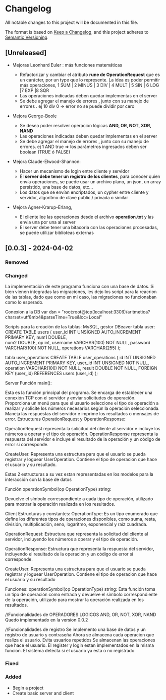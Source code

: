 # Changelog

All notable changes to this project will be documented in this file.

The format is based on [Keep a Changelog](https://keepachangelog.com/en/1.0.0/),
and this project adheres to [Semantic Versioning](https://semver.org/spec/v2.0.0.html).

## [Unreleased]

- Mejoras Leonhard Euler : más funciones matemáticas

  - Refactorizar y cambiar el atributo **rune de OperationRequest** que es un carácter, por un type que lo represente. La idea es poder permitir más operaciones, 1 SUM | 2 MINUS | 3 DIV | 4 MULT | 5 SIN | 6 LOG |7 EXP |8 SQR
  - Las operaciones indicadas deben quedar implementas en el server
  - Se debe agregar el manejo de errores , junto con su manejo de errores . ej 10 div 0 => error no se puede dividir por cero

- Mejora George-Boole
  - Se desea poder resolver operación lógicas **AND, OR, NOT, XOR, NAND**
  - Las operaciones indicadas deben quedar implementas en el server
  - Se debe agregar el manejo de errores , junto con su manejo de errores. ej 1 AND true => los parámetros ingresados deben ser boolean (TRUE ó FALSE)

- Mejora Claude-Elwood-Shannon:
  - Hacer un mecanismo de login entre cliente y servidor
  - El **server debe tener un registro de los clientes**, para conocer quien envía operaciones, se puede usar un archivo plano, un json, un array persistido, una base de datos, etc...
  - Los datos que se envían encriptados, un cypher entre cliente y servidor, algoritmo de clave public / privada o similar 

- Mejora Agner-Krarup-Erlang,

  - El cliente lee las operaciones desde el archivo **operation.txt** y las envia una por una al server
  - El server debe tener una bitacoria con las operaciones procesadas, se puede utilizar biblioteas externas

## [0.0.3] - 2024-04-02

### Removed

### Changed
La implementación de este programa funciona con una base de datos. Si bien vienen integradas las migraciones, les dejo los script para la reacrion de las tablas, dado que como en mi caso, las migraciones no funcionaban como lo esperado.

Conexion a la DB var dsn = "root:root@tcp(localhost:3306)/aritmetica?charset=utf8mb4&parseTime=True&loc=Local"

Scripts para la creación de las tablas:
MySQL, gestor DBeaver
tabla user: 
CREATE TABLE users (
    user_id INT UNSIGNED AUTO_INCREMENT PRIMARY KEY,
    num1 DOUBLE,  
    num2 DOUBLE, 
    op int,
    username VARCHAR(100) NOT NULL,
    password VARCHAR(100) NOT NULL,
    operations VARCHAR(255)
);

tabla user_operations
CREATE TABLE user_operations (
    id INT UNSIGNED AUTO_INCREMENT PRIMARY KEY,
    user_id INT UNSIGNED NOT NULL,
    operation VARCHAR(100) NOT NULL,
    result DOUBLE NOT NULL,
    FOREIGN KEY (user_id) REFERENCES users (user_id)
);

Server
  Función main(): 

Esta es la función principal del programa.
Se encarga de establecer una conexión TCP con el servidor y enviar solicitudes de operación.
Proporciona un menú para que el usuario seleccione el tipo de operación a realizar y solicite los números necesarios según la operación seleccionada.
Maneja las respuestas del servidor e imprime los resultados o mensajes de error.
Estructuras OperationRequest y OperationResponse:

OperationRequest representa la solicitud del cliente al servidor e incluye los números a operar y el tipo de operación.
OperationResponse representa la respuesta del servidor e incluye el resultado de la operación y un código de error si corresponde.

CreateUser. Representa una estructura para que el usuario se pueda registrar y loguear
UserOperation. Contiene el tipo de operacion que hace el usuario y su resultado.

Estas 2 estructuras a su vez estan representadas en los modelos para la interacción con la base de datos

Función operationSymbol(op OperationType) string:

Devuelve el símbolo correspondiente a cada tipo de operación, utilizado para mostrar la operación realizada en los resultados.

Client
Estructuras y constantes:
OperationType: Es un tipo enumerado que define los diferentes tipos de operaciones disponibles, como suma, resta, división, multiplicación, seno, logaritmo, exponencial y raíz cuadrada.

OperationRequest: Estructura que representa la solicitud del cliente al servidor, incluyendo los números a operar y el tipo de operación.

OperationResponse: Estructura que representa la respuesta del servidor, incluyendo el resultado de la operación y un código de error si corresponde.

CreateUser. Representa una estructura para que el usuario se pueda registrar y loguear
UserOperation. Contiene el tipo de operacion que hace el usuario y su resultado

Funciones:
operationSymbol(op OperationType) string: Esta función toma un tipo de operación como entrada y devuelve el símbolo correspondiente de la operación, utilizado para mostrar la operación realizada en los resultados.

//Funcionalidades de OPERADORES LOGICOS AND, OR, NOT, XOR, NAND
Quedo implementado en la version 0.0.2

//Funcionalidades de registro
Se implemento una base de datos y un registro de usuario y contraseña
Ahora se almacena cada operacion que realiza el usuario. Evita usuarios repetidos
Se almacenan las operaciones que hace el usuario. El register y login estan implementados en la misma funcion. El sistema detecta si el usuario ya esta o no registrado
### Fixed

### Added

- Begin a project
- Create basic server and client
